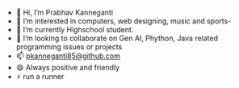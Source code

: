 - 👋 Hi, I’m Prabhav Kanneganti
- 👀 I’m interested in computers, web designing, music and sports-
- 🌱 I’m currently Highschool student.
- 💞️ I’m looking to collaborate on Gen AI, Phython, Java related programming issues or projects
- 📫 pkanneganti85@github.com
- 😄 Always positive and friendly
- ⚡ run a runner

<!---
pkanneganti85/pkanneganti85 is a ✨ special ✨ repository because its `README.md` (this file) appears on your GitHub profile.
You can click the Preview link to take a look at your changes.
--->
